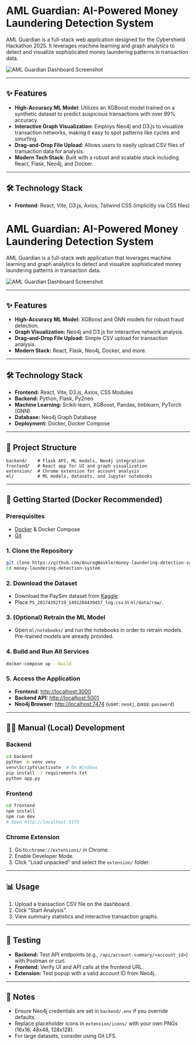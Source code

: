 # AML Guardian: AI-Powered Money Laundering Detection System

AML Guardian is a full-stack web application designed for the Cybershield Hackathon 2025. It leverages machine learning and graph analytics to detect and visualize sophisticated money laundering patterns in transaction data.

![AML Guardian Dashboard Screenshot](https://placehold.co/800x400/0a0a14/00f2ff?text=AML+Guardian+UI)

---

## ✨ Features

- **High-Accuracy ML Model**: Utilizes an XGBoost model trained on a synthetic dataset to predict suspicious transactions with over 99% accuracy.
- **Interactive Graph Visualization**: Employs Neo4j and D3.js to visualize transaction networks, making it easy to spot patterns like cycles and smurfing.
- **Drag-and-Drop File Upload**: Allows users to easily upload CSV files of transaction data for analysis.
- **Modern Tech Stack**: Built with a robust and scalable stack including React, Flask, Neo4j, and Docker.

---

## 🛠️ Technology Stack

- **Frontend**: React, Vite, D3.js, Axios, Tailwind CSS (implicitly via CSS files)

# AML Guardian: AI-Powered Money Laundering Detection System

AML Guardian is a full-stack web application that leverages machine learning and graph analytics to detect and visualize sophisticated money laundering patterns in transaction data.

![AML Guardian Dashboard Screenshot](https://placehold.co/800x400/0a0a14/00f2ff?text=AML+Guardian+UI)

---

## ✨ Features

- **High-Accuracy ML Model:** XGBoost and GNN models for robust fraud detection.
- **Graph Visualization:** Neo4j and D3.js for interactive network analysis.
- **Drag-and-Drop File Upload:** Simple CSV upload for transaction analysis.
- **Modern Stack:** React, Flask, Neo4j, Docker, and more.

---

## 🛠️ Technology Stack

- **Frontend:** React, Vite, D3.js, Axios, CSS Modules
- **Backend:** Python, Flask, Py2neo
- **Machine Learning:** Scikit-learn, XGBoost, Pandas, Imblearn, PyTorch (GNN)
- **Database:** Neo4j Graph Database
- **Deployment:** Docker, Docker Compose

---

## 📁 Project Structure

```
backend/    # Flask API, ML models, Neo4j integration
frontend/   # React app for UI and graph visualization
extension/  # Chrome extension for account analysis
ml/         # ML models, datasets, and Jupyter notebooks
```

---

## 🚀 Getting Started (Docker Recommended)

### Prerequisites

- [Docker](https://www.docker.com/get-started) & Docker Compose
- [Git](https://git-scm.com/)

### 1. Clone the Repository

```bash
git clone https://github.com/AnuragWaskle/money-laundering-detection-system.git
cd money-laundering-detection-system
```

### 2. Download the Dataset

- Download the PaySim dataset from [Kaggle](https://www.kaggle.com/datasets/ealaxi/paysim1).
- Place `PS_20174392719_1491204439457_log.csv` in `ml/data/raw/`.

### 3. (Optional) Retrain the ML Model

- Open `ml/notebooks/` and run the notebooks in order to retrain models. Pre-trained models are already provided.

### 4. Build and Run All Services

```bash
docker-compose up --build
```

### 5. Access the Application

- **Frontend:** [http://localhost:3000](http://localhost:3000)
- **Backend API:** [http://localhost:5001](http://localhost:5001)
- **Neo4j Browser:** [http://localhost:7474](http://localhost:7474) (user: `neo4j`, pass: `password`)

---

## 🧑‍💻 Manual (Local) Development

### Backend

```bash
cd backend
python -m venv venv
venv\Scripts\activate  # On Windows
pip install -r requirements.txt
python app.py
```

### Frontend

```bash
cd frontend
npm install
npm run dev
# Open http://localhost:5173
```

### Chrome Extension

1. Go to `chrome://extensions/` in Chrome.
2. Enable Developer Mode.
3. Click "Load unpacked" and select the `extension/` folder.

---

## 📊 Usage

1. Upload a transaction CSV file on the dashboard.
2. Click "Start Analysis".
3. View summary statistics and interactive transaction graphs.

---

## 🧪 Testing

- **Backend:** Test API endpoints (e.g., `/api/account-summary/<account_id>`) with Postman or curl.
- **Frontend:** Verify UI and API calls at the frontend URL.
- **Extension:** Test popup with a valid account ID from Neo4j.

---

## 📝 Notes

- Ensure Neo4j credentials are set in `backend/.env` if you override defaults.
- Replace placeholder icons in `extension/icons/` with your own PNGs (16x16, 48x48, 128x128).
- For large datasets, consider using Git LFS.
